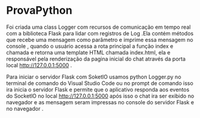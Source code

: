 # ProvaPython


Foi criada uma class Logger  com recursos de comunicação em tempo real com a biblioteca Flask para lidar com registros de Log .Ela contém métodos que recebe uma mensagem como parâmetro e imprime essa mensagem no console , quando o usuário acessa a rota principal a função index e chamada e retorna uma template HTML chamada index.html, ela e responsável pela renderização da pagina inicial do chat através da porta local http://127.0.0.1:5000 .

Para iniciar o servidor Flask com SoketlO usamos  python Logger.py no terminal de comando do Visual Studio Code ou no prompt de comando  isso ira inicia o servidor Flask e permite que o aplicativo responda aos eventos do SocketlO no local http://127.0.0.1:5000 após isso o chat ira ser exibido no navegador e as mensagem seram impressas no console do servidor Flask e no navegador .
